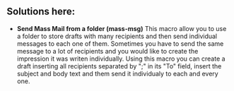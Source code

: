 ## Solutions here:

- **Send Mass Mail from a folder (mass-msg)**
  This macro allow you to use a folder to store drafts with many recipients and then send individual messages to each one of them. Sometimes you have to send the same message to a lot of recipients and  you would like to create the impression it was writen individually.  Using this macro you can create a draft inserting all recipients  separated by ";" in its "To" field, insert the subject and body text and them send it individualy to each and every one.
